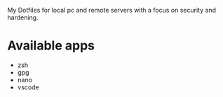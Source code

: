 My Dotfiles for local pc and remote servers with a focus on security and hardening.


# Available apps
- zsh
- gpg
- nano
- vscode